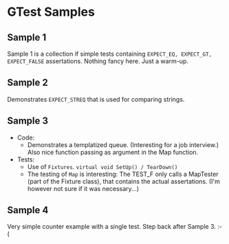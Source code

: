 # GTest Samples

## Sample 1
Sample 1 is a collection if simple tests containing `EXPECT_EQ, EXPECT_GT, EXPECT_FALSE` assertations. Nothing fancy here. Just a warm-up.

## Sample 2
Demonstrates `EXPECT_STREQ` that is used for comparing strings.

## Sample 3
- Code:
  - Demonstrates a templatized queue. (Interesting for a job interview.) Also nice function passing as argument in the Map function.
- Tests:
  - Use of `Fixtures`. `virtual void SetUp() / TearDown()`
  - The testing of `Map` is interesting: The TEST_F only calls a MapTester (part of the Fixture class), that contains the actual assertations. (I'm however not sure if it was necessary...)

## Sample 4
Very simple counter example with a single test. Step back after Sample 3. :-(
